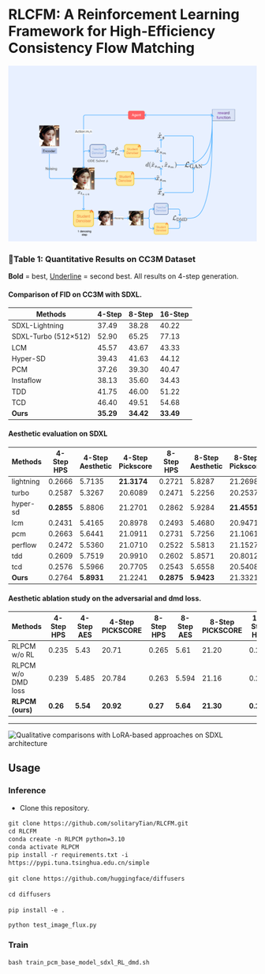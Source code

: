 # RLCFM: A Reinforcement Learning Framework for High-Efficiency Consistency Flow Matching








![Training paradigm of PCMs](RLCFM/asset/paradigm.png)



### 🌟Table 1: Quantitative Results on CC3M Dataset

**Bold** = best, <ins>Underline</ins> = second best. All results on 4-step generation.

#### Comparison of FID on CC3M with SDXL.

| Methods          | 4-Step | 8-Step | 16-Step |
|------------------|--------|--------|---------|
| SDXL-Lightning   | 37.49  | 38.28  | 40.22   |
| SDXL-Turbo (512×512) | 52.90 | 65.25 | 77.13   |
| LCM              | 45.57  | 43.67  | 43.33   |
| Hyper-SD         | 39.43  | 41.63  | 44.12   |
| PCM              | 37.26  | 39.30  | 40.47   |
| Instaflow        | 38.13  | 35.60  | 34.43   |
| TDD              | 41.75  | 46.00  | 51.22   |
| TCD              | 46.40  | 49.51  | 54.68   |
| **Ours**         | **35.29** | **34.42** | **33.49** |

#### Aesthetic evaluation on SDXL

| Methods    | 4-Step HPS | 4-Step Aesthetic | 4-Step Pickscore | 8-Step HPS | 8-Step Aesthetic | 8-Step Pickscore | 16-Step HPS | 16-Step Aesthetic | 16-Step Pickscore |
|------------|-----------|------------------|------------------|-----------|------------------|------------------|------------|-------------------|-------------------|
| lightning  | 0.2666    | 5.7135           | **21.3174**      | 0.2721    | 5.8287           | 21.2698          | 0.2660     | 5.8600            | 21.0609           |
| turbo      | 0.2587    | 5.3267           | 20.6089          | 0.2471    | 5.2256           | 20.2537          | 0.2393     | 5.1566            | 20.0273           |
| hyper-sd   | **0.2855**| 5.8806           | 21.2701          | 0.2862    | 5.9284           | **21.4551**      | 0.2898     | 5.9372            | 21.4797           |
| lcm        | 0.2431    | 5.4165           | 20.8978          | 0.2493    | 5.4680           | 20.9471          | 0.2473     | 5.4863            | 20.8295           |
| pcm        | 0.2663    | 5.6441           | 21.0911          | 0.2731    | 5.7256           | 21.1061          | 0.2704     | 5.7573            | 20.9734           |
| perflow    | 0.2472    | 5.5360           | 21.0710          | 0.2522    | 5.5813           | 21.1527          | 0.2560     | 5.6136            | 21.1934           |
| tdd        | 0.2609    | 5.7519           | 20.9910          | 0.2602    | 5.8571           | 20.8012          | 0.2511     | 5.8673            | 20.4932           |
| tcd        | 0.2576    | 5.5966           | 20.7705          | 0.2543    | 5.6558           | 20.5408          | 0.2450     | 5.6267            | 20.2597           |
| **Ours**   | 0.2764    | **5.8931**       | 21.2241          | **0.2875**| **5.9423**       | 21.3321          | **0.2932** | **5.9823**        | **21.5532**       |
#### Aesthetic ablation study on the adversarial and dmd loss.

| Methods          | 4-Step HPS | 4-Step AES | 4-Step PICKSCORE | 8-Step HPS | 8-Step AES | 8-Step PICKSCORE | 16-Step HPS | 16-Step AES | 16-Step PICKSCORE |
|------------------|------------|------------|-------------------|------------|------------|-------------------|-------------|-------------|--------------------|
| RLPCM w/o RL     | 0.235      | 5.43       | 20.71             | 0.265      | 5.61       | 21.20             | 0.271       | 5.658       | 21.23              |
| RLPCM w/o DMD loss | 0.239     | 5.485      | 20.784            | 0.263      | 5.594      | 21.16             | 0.270       | 5.623       | 21.18              |
| **RLPCM (ours)** | **0.26**   | **5.54**   | **20.92**         | **0.27**   | **5.64**   | **21.30**         | **0.28**    | **5.68**    | **21.30**          |
---



![Qualitative comparisons with LoRA-based approaches on SDXL architecture](RLCFM/asset/combined_00.png)








## Usage

### Inference

- Clone this repository.
```shell
git clone https://github.com/solitaryTian/RLCFM.git
cd RLCFM
conda create -n RLPCM python=3.10 
conda activate RLPCM
pip install -r requirements.txt -i https://pypi.tuna.tsinghua.edu.cn/simple 

git clone https://github.com/huggingface/diffusers

cd diffusers

pip install -e .
```

```python
python test_image_flux.py
```


### Train

```shell
bash train_pcm_base_model_sdxl_RL_dmd.sh
```

